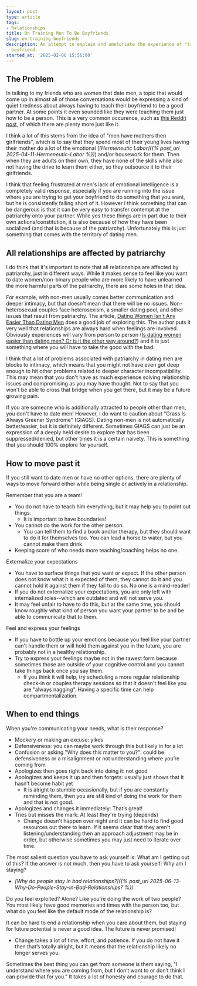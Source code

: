 ```yaml
---
layout: post
type: article
tags:
- Relationships
title: On Training Men To Be Boyfriends
slug: on-training-boyfriends
description: An attempt to explain and ameloriate the experience of "training" your
  boyfriend.
started_at: '2025-02-06 15:56:00'
---
```


## The Problem

In talking to my friends who are women that date men, a topic that would come up in almost all of those conversations would be expressing a kind of quiet tiredness about always having to teach their boyfriend to be a good partner. At some points it even sounded like they were teaching them just how to be a person. This is a very common occurence, such as [this Reddit post](https://www.reddit.com/r/BreakUps/comments/1dp0twg/i_dont_wanna_trainteach_a_man_ever_again/), of which there are plenty more just like it.

I think a lot of this stems from the idea of "men have mothers then girlfriends", which is to say that they spend most of their young lives having their mother do a lot of the emotional (*[Hermeneutic Labor]({% post_url 2025-04-11-Hermeneutic-Labor %})*) and/or housework for them. Then when they are adults on their own, they have none of the skills while also not having the drive to learn them either, so they outsource it to their girlfriends.

I think that feeling frustrated at men's lack of emotional intelligence is a completely valid response, especially if you are running into the issue where you are trying to get your boyfriend to do something that you want, but he is consistently falling short of it. However I think something that can be dangerous is that it can be very easy to transfer contempt at the patriarchy onto your partner. While yes these things are in part due to their own actions/constitution, it is also because of how they have been socialized (and that is because of the patriarchy). Unfortunately this is just something that comes with the territory of dating men. 

## All relationships are affected by patriarchy

I do think that it's important to note that all relationships are affected by patriarchy, just in different ways. While it makes sense to feel like you want to date women/non-binary people who are more likely to have unlearned the more harmful parts of the patriarchy, there are some holes in that idea. 

For example, with non-men usually comes better communication and deeper intimacy, but that doesn't mean that there will be no issues. Non-heterosexual couples face heterosexism, a smaller dating pool, and other issues that result from patriarchy. The article, [Dating Women Isn't Any Easier Than Dating Men](https://freedium.cfd/https://medium.com/queertopia/dating-women-isnt-any-easier-than-dating-men-603963c5eceb) does a good job of exploring this. The author puts it very well that relationships are always hard when feelings are involved. Obviously experiences will vary from person to person ([Is dating women easier than dating men? Or is it the other way around?](https://www.reddit.com/r/AskWomenNoCensor/comments/1icj9q6/is_dating_women_easier_than_dating_men_or_is_it/)) and it is just something where you will have to take the good with the bad.

I think that a lot of problems associated with patriarchy in dating men are blocks to intimacy, which means that you might not have even got deep enough to hit other problems related to deeper character incompatibility. This may mean that you don't have as much experience solving relationship issues and compromising as you may have thought. Not to say that you won't be able to cross that bridge when you get there, but it may be a future growing pain.

If you are someone who is additionally attracted to people other than men, you don't have to date men! However, I do want to caution about "Grass Is Always Greener Syndrome" (GIAGS). Dating non-men is not automatically better/easier, but it is definitely different. Sometimes GIAGS can just be an expression of a deeply held desire to explore that has been suppressed/denied, but other times it is a certain naivety. This is something that you should 100% explore for yourself.

## How to move past it

If you still want to date men or have no other options, there are plenty of ways to move forward either while being single or actively in a relationship.

Remember that you are a team!
* You do not have to teach him everything, but it may help you to point out things.
    * It is important to have boundaries!
* You cannot do the work for the other person.
    * You can tell them to find a book and/or therapy, but they should want to do it for themselves too. You can lead a horse to water, but you cannot make them drink.
* Keeping score of who needs more teaching/coaching helps no one.

Externalize your expectations
* You have to surface things that you want or expect. If the other person does not know what it is expected of them, they cannot do it and you cannot hold it against them if they fail to do so. No one is a mind-reader!
* If you do not externalize your expectations, you are only left with internalized roles--which are outdated and will not serve you.
* It may feel unfair to have to do this, but at the same time, you should know roughly what kind of person you want your partner to be and be able to communicate that to them.

Feel and express your feelings
* If you have to bottle up your emotions because you feel like your partner can't handle them or will hold them against you in the future, you are probably not in a healthy relationship.
* Try to express your feelings maybe not in the rawest form because sometimes those are outside of your cognitive control and you cannot take things back once you say them.
    * If you think it will help, try scheduling a more regular relationship check-in or couples therapy sessions so that it doesn't feel like you are "always nagging". Having a specific time can help compartmentalization.

## When to end things

When you're communicating your needs, what is their response?
* Mockery or making an excuse: yikes
* Defensiveness: you can maybe work through this but likely in for a lot
* Confusion or asking "Why does this matter to you?": could be defensiveness or a misalignment or not understanding where you’re coming from
* Apologizes then goes right back into doing it: not good
* Apologizes and keeps it up and then forgets: usually just shows that it hasn’t become habit yet
    * It is alright to stumble occasionally, but if you are constantly reminding them, then you are still kind of doing the work for them and that is not good.
* Apologizes and changes it immediately: That’s great!
* Tries but misses the mark: At least they're trying (depends)
    * Change doesn't happen over night and it can be hard to find good resources out there to learn. If it seems clear that they aren't listening/understanding then an approach adjustment may be in order, but otherwise sometimes you may just need to iterate over time.

The most salient question you have to ask yourself is: What am I getting out of this? If the answer is not much, then you have to ask yourself: Why am I staying?
* *[Why do people stay in bad relationships?]({% post_url 2025-06-13-Why-Do-People-Stay-In-Bad-Relationships? %})*

Do you feel exploited? Alone? Like you're doing the work of two people? You most likely have good memories and times with the person too, but what do you feel like the default mode of the relationship is?

It can be hard to end a relationship when you care about them, but staying for future potential is never a good idea. The future is never promised!
* Change takes a lot of time, effort, and patience. If you do not have it then that’s totally alright, but it means that the relationship likely no longer serves you.

Sometimes the best thing you can get from someone is them saying, "I understand where you are coming from, but I don’t want to or don’t think I can provide that for you." It takes a lot of honesty and courage to do that.